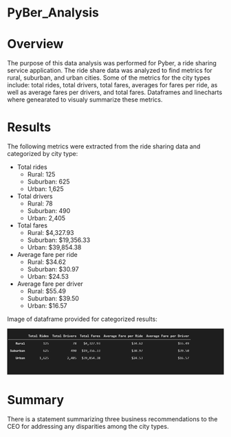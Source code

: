 # PyBer_Analysis

# Overview
The purpose of this data analysis was performed for Pyber, a ride sharing service application. The
ride share data was analyzed to find metrics for rural, suburban, and urban cities.  Some of the metrics for the city types include: total rides, total drivers, total fares, averages for fares per ride, as well as average fares per drivers, and total fares. Dataframes and linecharts where genearated to visualy summarize these metrics.



#


# Results
The following metrics were extracted from the ride sharing data and categorized by city type:

- Total rides
    - Rural: 125         
    - Suburban: 625
    - Urban: 1,625
- Total drivers
    - Rural: 78         
    - Suburban: 490
    - Urban: 2,405
- Total fares
    - Rural: $4,327.93         
    - Suburban: $19,356.33
    - Urban: $39,854.38
- Average fare per ride
    - Rural: $34.62         
    - Suburban: $30.97
    - Urban: $24.53
- Average fare per driver
    - Rural: $55.49         
    - Suburban: $39.50
    - Urban: $16.57

Image of dataframe provided for categorized results:

![City_type_dataframe](Resources/totals_averages_city_type.PNG)

#

# Summary
There is a statement summarizing three business recommendations to the CEO for addressing any disparities among the city types. 